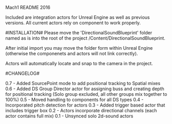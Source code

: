 Mach1 README
2016

Included are integration actors for Unreal Engine as well as previous versions. 
All current actors rely on component to work properly.

#INSTALLATION#
Please move the 'DirectionalSoundBlueprint' folder named as is into the root of the project /Content/DirectionalSoundBlueprint.

After initial import you may move the folder form within Unreal Engine (otherwise the componenets and actors will not link correctly).

Actors will automatically locate and snap to the camera in the project.

#CHANGELOG#

0.7 - Added SourcePoint mode to add positional tracking to Spatial mixes
0.6 - Added DS Group Director actor for assigning buss and creating depth for positional tracking (Solo group excluded, all other groups mix together to 100%)
0.5 - Moved handling to components for all DS types
0.4 - Incorporated pitch detection for actors
0.3 - Added trigger based actor that includes trigger box
0.2 - Actors incorporate directional channels (each actor contains full mix)
0.1 - Unsynced solo 2d-sound actors